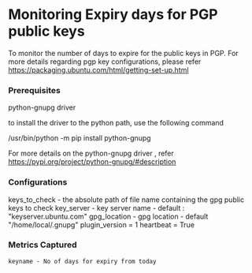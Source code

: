 # Monitoring Expiry days for PGP public keys

To monitor the number of days to expire for the public keys in PGP. For more details regarding pgp key configurations, please refer https://packaging.ubuntu.com/html/getting-set-up.html

### Prerequisites
python-gnupg driver

to install the driver to the python path, use the following command

/usr/bin/python -m pip install python-gnupg

For more details on the python-gnupg driver , refer https://pypi.org/project/python-gnupg/#description

### Configurations

keys_to_check - the absolute path of file name containing the gpg public keys to check
key_server - key server name - default : "keyserver.ubuntu.com"
gpg_location - gpg location - default "/home/local/.gnupg"
plugin_version = 1
heartbeat = True

### Metrics Captured
    keyname - No of days for expiry from today